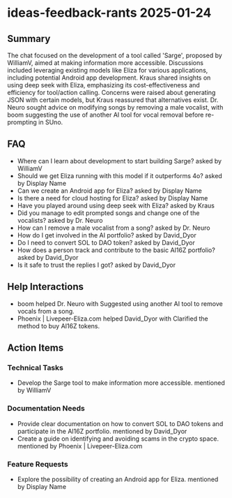 # ideas-feedback-rants 2025-01-24

## Summary
The chat focused on the development of a tool called 'Sarge', proposed by WilliamV, aimed at making information more accessible. Discussions included leveraging existing models like Eliza for various applications, including potential Android app development. Kraus shared insights on using deep seek with Eliza, emphasizing its cost-effectiveness and efficiency for tool/action calling. Concerns were raised about generating JSON with certain models, but Kraus reassured that alternatives exist. Dr. Neuro sought advice on modifying songs by removing a male vocalist, with boom suggesting the use of another AI tool for vocal removal before re-prompting in SUno.

## FAQ
- Where can I learn about development to start building Sarge? asked by WilliamV
- Should we get Eliza running with this model if it outperforms 4o? asked by Display Name
- Can we create an Android app for Eliza? asked by Display Name
- Is there a need for cloud hosting for Eliza? asked by Display Name
- Have you played around using deep seek with Eliza? asked by Kraus
- Did you manage to edit prompted songs and change one of the vocalists? asked by Dr. Neuro
- How can I remove a male vocalist from a song? asked by Dr. Neuro
- How do I get involved in the AI portfolio? asked by David_Dyor
- Do I need to convert SOL to DAO token? asked by David_Dyor
- How does a person track and contribute to the basic AI16Z portfolio? asked by David_Dyor
- Is it safe to trust the replies I got? asked by David_Dyor

## Help Interactions
- boom helped Dr. Neuro with Suggested using another AI tool to remove vocals from a song.
- Phoenix | Livepeer-Eliza.com helped David_Dyor with Clarified the method to buy AI16Z tokens.

## Action Items

### Technical Tasks
- Develop the Sarge tool to make information more accessible. mentioned by WilliamV

### Documentation Needs
- Provide clear documentation on how to convert SOL to DAO tokens and participate in the AI16Z portfolio. mentioned by David_Dyor
- Create a guide on identifying and avoiding scams in the crypto space. mentioned by Phoenix | Livepeer-Eliza.com

### Feature Requests
- Explore the possibility of creating an Android app for Eliza. mentioned by Display Name